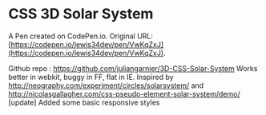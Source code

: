 # CSS 3D Solar System

A Pen created on CodePen.io. Original URL: [https://codepen.io/lewis34dev/pen/VwKqZxJ](https://codepen.io/lewis34dev/pen/VwKqZxJ).

Github repo : https://github.com/juliangarnier/3D-CSS-Solar-System
Works better in webkit, buggy in FF, flat in IE. 
Inspired by http://neography.com/experiment/circles/solarsystem/ and http://nicolasgallagher.com/css-pseudo-element-solar-system/demo/
[update] Added some basic responsive styles

